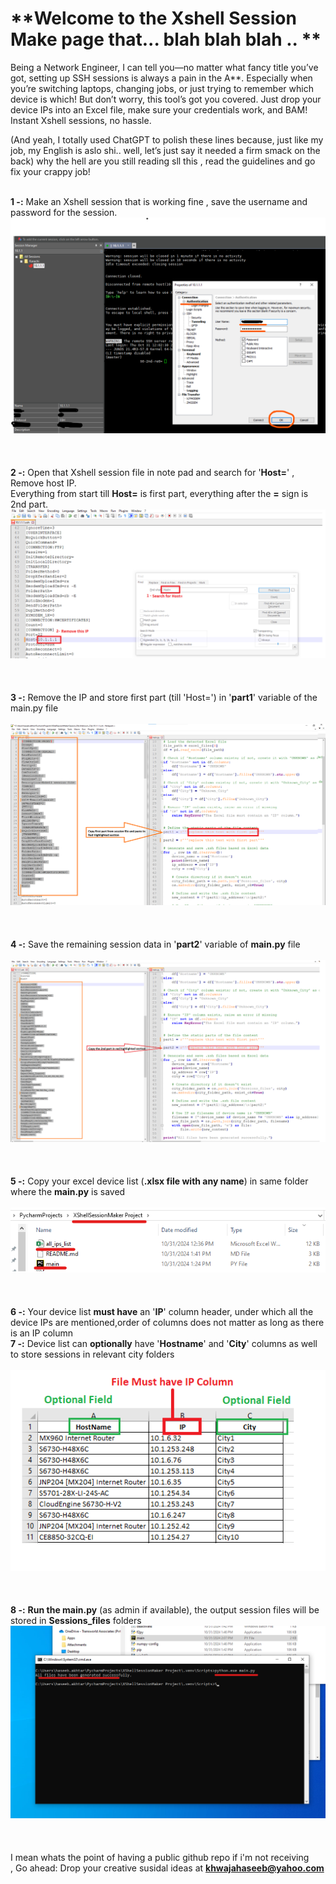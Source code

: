 # **Welcome to the Xshell Session Make page that... blah blah blah .. ** <br />
Being a Network Engineer, I can tell you—no matter what fancy title you’ve got, setting up SSH sessions is always a pain in the A**. Especially when you’re switching laptops, changing jobs, or just trying to remember which device is which! But don’t worry, this tool’s got you covered. Just drop your device IPs into an Excel file, make sure your credentials work, and BAM! Instant Xshell sessions, no hassle.<br />

(And yeah, I totally used ChatGPT to polish these lines because, just like my job, my English is aslo shi.. well, let’s just say it needed a firm smack on the back) why the hell are you still reading sll this , read the guidelines and go fix your crappy job!<br /><br />


**1 -:** Make an Xshell session that is working fine , save the username and password for the session. <br />
![image](images/1.png)<br />
<br />
<br />
<br />
**2 -:** Open that Xshell session file in note pad and search for '**Host=**' , Remove host IP.<br />
Everything from start till **Host=** is first part, everything after the **=** sign is 2nd part.
![image](images/2.png)<br />
<br />
<br />
<br />
**3 -:** Remove the IP and store first part (till 'Host=') in '**part1**' variable of the main.py file<br />
<br />
![image](images/3.png)<br />
<br />
<br />
<br />
**4 -:** Save the remaining session data in '**part2**' variable of **main.py** file<br />
<br />
![image](images/4.png)<br />
<br />
<br />
<br />
**5 -:** Copy your excel device list (**.xlsx file with any name**) in same folder where the **main.py** is saved<br />
<br />
![image](images/5.png)<br />
<br />
<br />
<br />
**6 -:** Your device list **must have** an '**IP**' column header, under which all the device IPs are mentioned,order of columns does not matter as long as there is an IP column<br />
**7 -:** Device list can **optionally** have '**Hostname**'  and '**City**' columns as well to store sessions in relevant city folders <br />
<br />
![image](images/6.png)<br />
<br />
<br />
<br />
**8 -:** **Run the main.py** (as admin if available), the output session files will be stored in **Sessions_files** folders<br />
![image](images/8.png)<br />
<br />
<br />
<br />
I mean whats the point of having a public github repo if i'm not receiving <br />, Go ahead:  Drop your creative susidal ideas at **khwajahaseeb@yahoo.com** <br />
